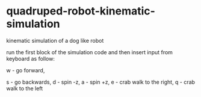 # quadruped-robot-kinematic-simulation
kinematic simulation of a dog like robot

run the first block of the simulation code and then insert input from keyboard as follow:

w - go forward, 

s - go backwards, 
d - spin -z, 
a - spin +z, 
e - crab walk to the right, 
q - crab walk to the left
